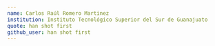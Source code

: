 ```yaml
---
name: Carlos Raúl Romero Martinez
institution: Instituto Tecnológico Superior del Sur de Guanajuato
quote: han shot first
github_user: han shot first
---
```

